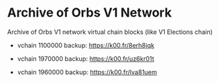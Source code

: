 # Archive of Orbs V1 Network

Archive of Orbs V1 network virtual chain blocks (like V1 Elections chain)

* vchain 1100000 backup: https://k00.fr/8erh8jqk

* vchain 1970000 backup: https://k00.fr/uz6kr01t

* vchain 1960000 backup: https://k00.fr/lva81uem
